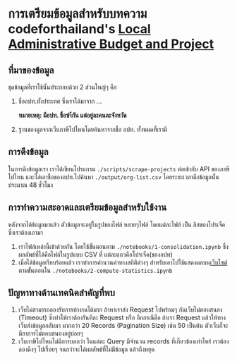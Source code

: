 # การเตรียมข้อมูลสำหรับบทความ codeforthailand's [Local Administrative Budget and Project](https://codeforthailand.github.io/2019-local-administrative-budget-and-projects/)

## ที่มาของข้อมูล

ชุดข้อมูลที่เราใช้นั้นประกอบด้วย 2 ส่วนใหญ่ๆ คือ

1. ชื่ออปท.ทั้งประเทศ ซึ่งเราได้มาจาก ...

    **หมายเหตุ: มีอปท. ชื่อซำ้กัน แต่อยู่ละคนละจังหวัด**

2. ฐานของมูลจากเว็บภาษีไปไหนโดยค้นหาจากชื่อ อปท. ทั้งหมดที่เรามี

## การดึงข้อมูล

ในการดึงข้อมูลเรา เราได้เขียนโปรแกรม `./scripts/scrape-projects` ต่อเข้ากับ API ของภาษีไปไหน และไล่เอาชื่อของอปท.ไปค้นหา `./output/org-list.csv` โดยระยะเวลาดึงข้อมูลนั้น ประมาณ 48 ชั่วโมง

## การทำความสะอาดและเตรียมข้อมูลสำหรับใช้งาน

หลังจากได้ข้อมูลมาแล้ว ตัวข้อมูลจะอยู่ในรูปของไฟล์ หลายๆไฟล์ โดยแต่ละไฟล์ เป็น ลิสของโปรเจ็ค ซึ่งเราต้องเอามา 

1. เราไฟล์เหล่านี้เข้าด้วยกัน โดยใช้ขั้นตอนตาม  `./notebooks/1-consolidation.ipynb` ซึ่งผลลัพธ์ที่ได้คือไฟล์ในรูปแบบ CSV ที่ แต่ละแถวคือ​โปรเจ็ค(ของอปท)
2. เมื่อได้ข้อมูลเรียบร้อยแล้ว เราทำการคำนวนค่าทางสถิติต่างๆ สำหรับเอาไปใช้แสดงผลบน[เว็บไซต์][url] ตามขั้นตอนใน `./notebooks/2-compute-statistics.ipynb`

## ปัญหาทางด้านเทคนิคสำคัญที่พบ

1. เว็บไม่สามารถลองรับการทำงานได้มาก ถ้าหาเราส่ง Request ไปพร้อมๆ กันเว็บไม่ตอบสนอง (Timeout) ซึ่งทำให้เราต้องรันทีละ Request หรือ อีกกรณีคือ ถ้าเรา Request แล้วให้ทางเว็บส่งข้อมูลกลับมา  มากกว่า 20 Records (Pagination Size) เช่น 50 เป็นต้น ตัวเว็บก็จะมีอาการไม่ตอบสนองอยู่บ่อยๆ
2. เว็บภาษีไปไหนไม่มีการบอกว่า ในแต่ละ Query มีจำนวน records ที่เกี่ยวข้องเท่าไหร่ เราต้องลองดึงๆ ไปเรื่อยๆ จนกว่าจะได้ผลลัพธ์ที่ไม่มีข้อมูล แล้วถึงหยุด

[url]: https://codeforthailand.github.io/2019-local-administrative-budget-and-projects
